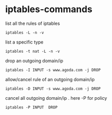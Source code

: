 
# iptables-commands


list all the rules of iptables
```console
iptables -L -n -v
```

list a specific type
```console
iptables -t nat -L -n -v
```
drop an outgoing domain/ip
```console
iptables -I INPUT -s www.agoda.com -j DROP
```

allow/cancel rule of an outgoing domain/ip
```console
iptables -D INPUT -s www.agoda.com -j DROP
```

cancel all outgoing domain/ip . here -P for policy
```console
iptables -P INPUT  DROP
```

